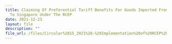 ```yaml
---
title: Claiming Of Preferential Tariff Benefits For Goods Imported From Parties
  To Singapore Under The RCEP
date: 2021-12-23
layout: file
description: ""
file_url: /files/Circular%2015_2021%20-%20Implementation%20of%20RCEP%20Import%2023%20Dec.pdf
---
```




